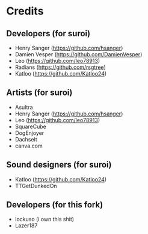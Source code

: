 # Credits

## Developers (for suroi)
- Henry Sanger \(https://github.com/hsanger)
- Damien Vesper \(https://github.com/DamienVesper)
- Leo \(https://github.com/leo78913)
- Radians \(https://github.com/rsgtree)
- Katloo \(https://github.com/Katloo24)

## Artists (for suroi)
- Asultra
- Henry Sanger \(https://github.com/hsanger)
- Leo \(https://github.com/leo78913)
- SquareCube
- DogEnjoyer
- Dachselt
- canva.com

## Sound designers (for suroi)
- Katloo \(https://github.com/Katloo24)
- TTGetDunkedOn

## Developers (for this fork)
- lockuso (i own this shit)
- Lazer187
